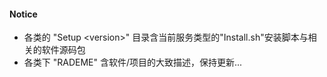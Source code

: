 #### Notice
- 各类的 "Setup \<version\>" 目录含当前服务类型的"Install.sh"安装脚本与相关的软件源码包
- 各类下 "RADEME" 含软件/项目的大致描述，保持更新...
